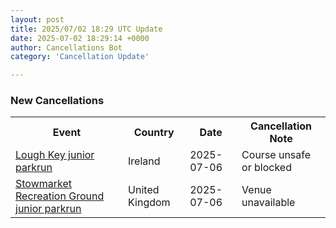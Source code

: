 ```yaml
---
layout: post
title: 2025/07/02 18:29 UTC Update
date: 2025-07-02 18:29:14 +0000
author: Cancellations Bot
category: 'Cancellation Update'

---
```


<h3>New Cancellations</h3>
<div class='hscrollable'>
<table style='width: 100%'>
    <tr>
        <th>Event</th>
        <th>Country</th>
        <th>Date</th>
        <th>Cancellation Note</th>
    </tr>
    <tr>
        <td><a href="https://www.parkrun.ie/loughkey-juniors">Lough Key junior parkrun</a></td>
        <td>Ireland</td>
        <td>2025-07-06</td>
        <td>Course unsafe or blocked</td>
    </tr>
    <tr>
        <td><a href="https://www.parkrun.org.uk/stowmarketrecground-juniors">Stowmarket Recreation Ground junior parkrun</a></td>
        <td>United Kingdom</td>
        <td>2025-07-06</td>
        <td>Venue unavailable</td>
    </tr>
</table>
</div>
